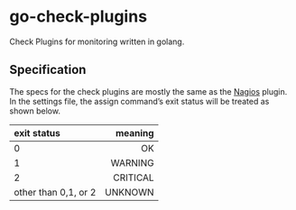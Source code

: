 go-check-plugins
================

Check Plugins for monitoring written in golang.

Specification
-------------

The specs for the check plugins are mostly the same as the [Nagios](https://www.nagios.org/) plugin. In the settings file, the assign command’s exit status will be treated as shown below.

| exit status          |   meaning|
|:---------------------|---------:|
| 0                    | OK       |
| 1                    | WARNING  |
| 2                    | CRITICAL |
| other than 0,1, or 2 | UNKNOWN  |
